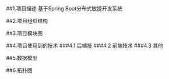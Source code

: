 ##1.项目描述
基于Spring Boot分布式敏捷开发系统

##2.项目组织结构


##3.项目模块图


##4.项目使用到的技术
###4.1	后端技
###4.2	前端技术
###4.3  其他

##5.数据模型

##6.拓扑图

